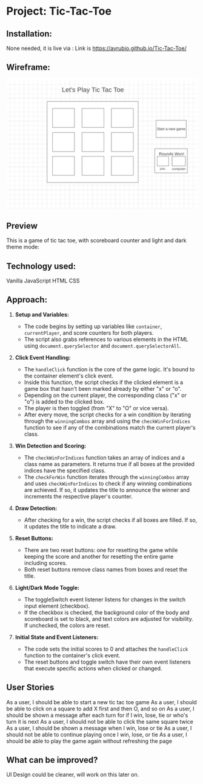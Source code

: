 # Project: Tic-Tac-Toe

## Installation:

None needed, it is live via : Link is https://avrubio.github.io/Tic-Tac-Toe/

## Wireframe:

![Screenshot](TicTacToeWireframe.jpg)

## Preview

This is a game of tic tac toe, with scoreboard counter and light and dark theme mode:

## Technology used:

Vanilla JavaScript
HTML
CSS

## Approach:

1. **Setup and Variables:**

   - The code begins by setting up variables like `container`, `currentPlayer`, and score counters for both players.
   - The script also grabs references to various elements in the HTML using `document.querySelector` and `document.querySelectorAll`.

2. **Click Event Handling:**

   - The `handleClick` function is the core of the game logic. It's bound to the container element's click event.
   - Inside this function, the script checks if the clicked element is a game box that hasn't been marked already by either "x" or "o".
   - Depending on the current player, the corresponding class ("x" or "o") is added to the clicked box.
   - The player is then toggled (from "X" to "O" or vice versa).
   - After every move, the script checks for a win condition by iterating through the `winningCombos` array and using the `checkWinForIndices` function to see if any of the combinations match the current player's class.

3. **Win Detection and Scoring:**

   - The `checkWinForIndices` function takes an array of indices and a class name as parameters. It returns true if all boxes at the provided indices have the specified class.
   - The `checkForWin` function iterates through the `winningCombos` array and uses `checkWinForIndices` to check if any winning combinations are achieved. If so, it updates the title to announce the winner and increments the respective player's counter.

4. **Draw Detection:**

   - After checking for a win, the script checks if all boxes are filled. If so, it updates the title to indicate a draw.

5. **Reset Buttons:**

   - There are two reset buttons: one for resetting the game while keeping the score and another for resetting the entire game including scores.
   - Both reset buttons remove class names from boxes and reset the title.

6. **Light/Dark Mode Toggle:**

   - The toggleSwitch event listener listens for changes in the switch input element (checkbox).
   - If the checkbox is checked, the background color of the body and scoreboard is set to black, and text colors are adjusted for visibility. If unchecked, the colors are reset.

7. **Initial State and Event Listeners:**

   - The code sets the initial scores to 0 and attaches the `handleClick` function to the container's click event.
   - The reset buttons and toggle switch have their own event listeners that execute specific actions when clicked or changed.

## User Stories

As a user, I should be able to start a new tic tac toe game
As a user, I should be able to click on a square to add X first and then O, and so on
As a user, I should be shown a message after each turn for if I win, lose, tie or who's turn it is next
As a user, I should not be able to click the same square twice
As a user, I should be shown a message when I win, lose or tie
As a user, I should not be able to continue playing once I win, lose, or tie
As a user, I should be able to play the game again without refreshing the page

## What can be improved?

UI Design could be cleaner, will work on this later on.
